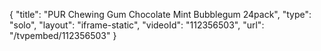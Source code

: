 {
    "title": "PUR Chewing Gum Chocolate Mint   Bubblegum 24pack",
    "type": "solo",
    "layout": "iframe-static",
    "videoId": "112356503",
    "url": "\/tvpembed\/112356503"
}
